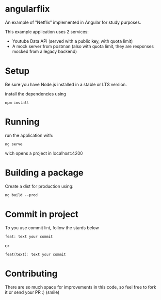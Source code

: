 # angularflix
An example of "Netflix" implemented in Angular for study purposes.

This example application uses 2 services: 
- Youtube Data API (served with a public key, with quota limit) 
- A mock server from postman (also with quota limit, they are responses mocked from a legacy backend) 

# Setup
Be sure you have Node.js installed in a stable or LTS version.

install the dependencies using 
```
npm install
```

# Running
run the application with:
```
ng serve
```
wich opens a project in localhost:4200

# Building a package
Create a dist for production using:
```
ng build --prod
```

# Commit in project
To you use commit lint, follow the stards below
```
feat: text your commit
```
or
```
feat(text): text your commit
```

# Contributing
There are so much space for improvements in this code, so feel free to fork it or send your PR :) (smile)
